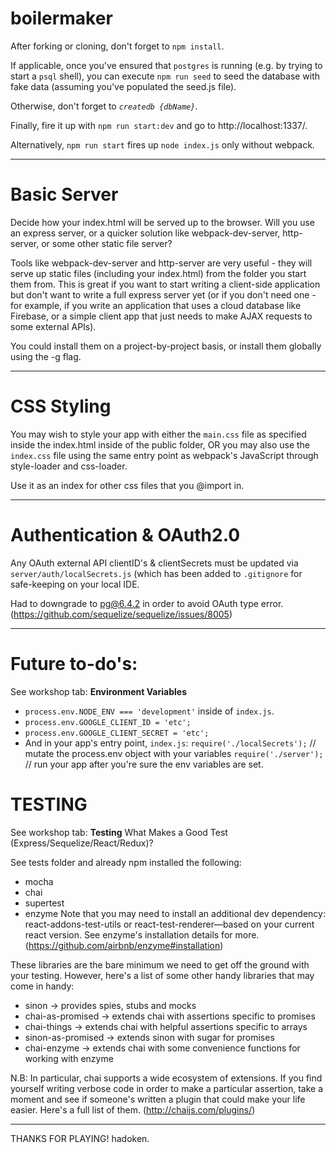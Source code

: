 # boilermaker

After forking or cloning, don't forget to `npm install`.

If applicable, once you've ensured that `postgres` is running (e.g. by trying to start a `psql` shell), you can execute `npm run seed` to seed the database with fake data (assuming you've populated the seed.js file).

Otherwise, don't forget to *`createdb {dbName}`*.

Finally, fire it up with `npm run start:dev` and go to http://localhost:1337/.

Alternatively, `npm run start` fires up `node index.js` only without webpack.

----------

# Basic Server

Decide how your index.html will be served up to the browser. Will you use an express server, or a quicker solution like webpack-dev-server, http-server, or some other static file server?

Tools like webpack-dev-server and http-server are very useful - they will serve up static files (including your index.html) from the folder you start them from. This is great if you want to start writing a client-side application but don't want to write a full express server yet (or if you don't need one - for example, if you write an application that uses a cloud database like Firebase, or a simple client app that just needs to make AJAX requests to some external APIs).

You could install them on a project-by-project basis, or install them globally using the -g flag.

----------

# CSS Styling

You may wish to style your app with either the `main.css` file as specified inside the index.html inside of the public folder, OR you may also use the `index.css` file using the same entry point as webpack's JavaScript through style-loader and css-loader.

Use it as an index for other css files that you @import in.

----------

# Authentication & OAuth2.0

Any OAuth external API clientID's & clientSecrets must be updated via `server/auth/localSecrets.js` (which has been added to `.gitignore` for safe-keeping on your local IDE.

Had to downgrade to pg@6.4.2 in order to avoid OAuth type error.
(https://github.com/sequelize/sequelize/issues/8005)

----------

# Future to-do's:

See workshop tab:  **Environment Variables**
- `process.env.NODE_ENV === 'development'` inside of `index.js`.
- `process.env.GOOGLE_CLIENT_ID = 'etc';`
- `process.env.GOOGLE_CLIENT_SECRET = 'etc';`
- And in your app's entry point, `index.js`:
`require('./localSecrets');` // mutate the process.env object with your variables
`require('./server');`       // run your app after you're sure the env variables are set.

# TESTING

See workshop tab:  **Testing**
What Makes a Good Test (Express/Sequelize/React/Redux)?

See tests folder and already npm installed the following:
- mocha
- chai
- supertest
- enzyme
Note that you may need to install an additional dev dependency: react-addons-test-utils or react-test-renderer—based on your current react version. See enzyme's installation details for more. (https://github.com/airbnb/enzyme#installation)

These libraries are the bare minimum we need to get off the ground with your testing. However, here's a list of some other handy libraries that may come in handy:

- sinon -> provides spies, stubs and mocks
- chai-as-promised -> extends chai with assertions specific to promises
- chai-things -> extends chai with helpful assertions specific to arrays
- sinon-as-promised -> extends sinon with sugar for promises
- chai-enzyme -> extends chai with some convenience functions for working with enzyme

N.B: In particular, chai supports a wide ecosystem of extensions. If you find yourself writing verbose code in order to make a particular assertion, take a moment and see if someone's written a plugin that could make your life easier. Here's a full list of them. (http://chaijs.com/plugins/)

----------

THANKS FOR PLAYING! hadoken.
